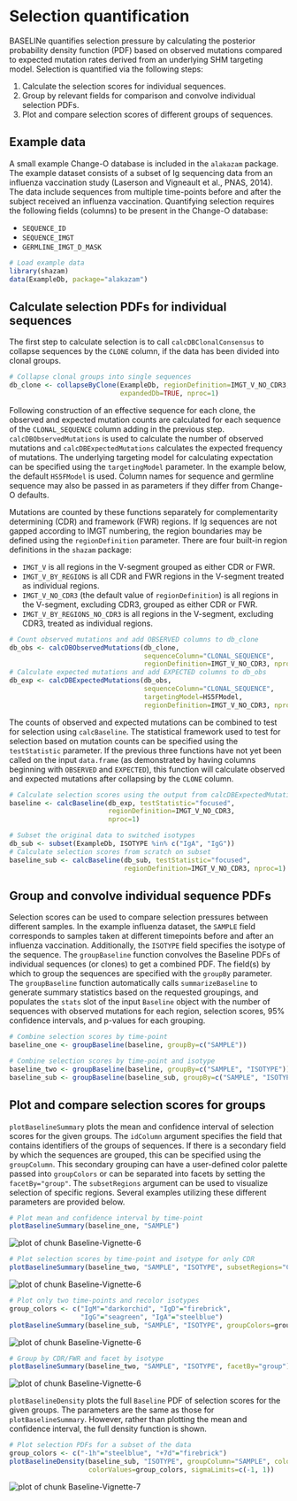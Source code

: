 Selection quantification
====================


BASELINe quantifies selection pressure by calculating the posterior probability 
density function (PDF) based on observed mutations compared to expected 
mutation rates derived from an underlying SHM targeting model. Selection is 
quantified via the following steps:

1. Calculate the selection scores for individual sequences.
2. Group by relevant fields for comparison and convolve individual selection PDFs.
3. Plot and compare selection scores of different groups of sequences.

## Example data

A small example Change-O database is included in the `alakazam` package. 
The example dataset consists of a subset of Ig sequencing data from an 
influenza vaccination study (Laserson and Vigneault et al., PNAS, 2014). The 
data include sequences from multiple time-points before and after the subject 
received an influenza vaccination. Quantifying selection requires the following 
fields (columns) to be present in the Change-O database: 

* `SEQUENCE_ID`
* `SEQUENCE_IMGT`
* `GERMLINE_IMGT_D_MASK`


```r
# Load example data
library(shazam)
data(ExampleDb, package="alakazam")
```

## Calculate selection PDFs for individual sequences

The first step to calculate selection is to call `calcDBClonalConsensus` to 
collapse sequences by the `CLONE` column, if the data has been divided into 
clonal groups. 


```r
# Collapse clonal groups into single sequences
db_clone <- collapseByClone(ExampleDb, regionDefinition=IMGT_V_NO_CDR3, 
                            expandedDb=TRUE, nproc=1)
```

Following construction of an effective sequence for each clone, the observed
and expected mutation counts are calculated for each sequence of the 
`CLONAL_SEQUENCE` column adding in the previous step. `calcDBObservedMutations` 
is used to calculate the number of observed mutations 
and `calcDBExpectedMutations` calculates the expected frequency of mutations. 
The underlying targeting model for calculating expectation can be specified 
using the `targetingModel` parameter. In the example below, the default 
`HS5FModel` is used. Column names for sequence and germline sequence may
also be passed in as parameters if they differ from Change-O defaults. 

Mutations are counted by these functions separately for complementarity 
determining (CDR) and framework (FWR) regions. If Ig sequences are not gapped 
according to IMGT numbering, the region boundaries may be defined using the 
`regionDefinition` parameter. There are four built-in region definitions 
in the `shazam` package: 

*  `IMGT_V` is all regions in the V-segment grouped as either CDR or FWR.
*  `IMGT_V_BY_REGIONS` is all CDR and FWR regions in the V-segment treated as 
   individual regions.
*  `IMGT_V_NO_CDR3` (the default value of `regionDefinition`) is all regions in 
   the V-segment, excluding CDR3, grouped as either CDR or FWR.
*  `IMGT_V_BY_REGIONS_NO_CDR3` is all regions in the V-segment, excluding CDR3, 
   treated as individual regions. 


```r
# Count observed mutations and add OBSERVED columns to db_clone
db_obs <- calcDBObservedMutations(db_clone, 
                                  sequenceColumn="CLONAL_SEQUENCE",
                                  regionDefinition=IMGT_V_NO_CDR3, nproc=1)
# Calculate expected mutations and add EXPECTED columns to db_obs
db_exp <- calcDBExpectedMutations(db_obs, 
                                  sequenceColumn="CLONAL_SEQUENCE",
                                  targetingModel=HS5FModel,
                                  regionDefinition=IMGT_V_NO_CDR3, nproc=1)
```

The counts of observed and expected mutations can be combined to test for selection 
using `calcBaseline`. The statistical framework used to test for selection based 
on mutation counts can be specified using the `testStatistic` parameter. If the 
previous three functions have not yet been called on the input `data.frame` 
(as demonstrated by having columns beginning with `OBSERVED` and `EXPECTED`), 
this function will calculate observed and expected mutations after collapsing by 
the `CLONE` column.


```r
# Calculate selection scores using the output from calcDBExpectedMutations
baseline <- calcBaseline(db_exp, testStatistic="focused", 
                         regionDefinition=IMGT_V_NO_CDR3,
                         nproc=1)

# Subset the original data to switched isotypes
db_sub <- subset(ExampleDb, ISOTYPE %in% c("IgA", "IgG"))
# Calculate selection scores from scratch on subset
baseline_sub <- calcBaseline(db_sub, testStatistic="focused", 
                             regionDefinition=IMGT_V_NO_CDR3, nproc=1)
```

## Group and convolve individual sequence PDFs

Selection scores can be used to compare selection pressures between different 
samples. In the example influenza dataset, the `SAMPLE` field corresponds to 
samples taken at different timepoints before and after an influenza vaccination. 
Additionally, the `ISOTYPE` field specifies the isotype of the sequence. The 
`groupBaseline` function convolves the Baseline PDFs of individual sequences 
(or clones) to get a combined PDF. The field(s) by which to group the sequences are 
specified with the `groupBy` parameter. The `groupBaseline` function automatically
calls `summarizeBaseline` to generate summary statistics based on the requested 
groupings, and populates the `stats` slot of the input `Baseline` object with the 
number of sequences with observed mutations for each region, selection scores, 95% 
confidence intervals, and p-values for each grouping. 


```r
# Combine selection scores by time-point
baseline_one <- groupBaseline(baseline, groupBy=c("SAMPLE"))

# Combine selection scores by time-point and isotype
baseline_two <- groupBaseline(baseline, groupBy=c("SAMPLE", "ISOTYPE"))
baseline_sub <- groupBaseline(baseline_sub, groupBy=c("SAMPLE", "ISOTYPE"))
```

## Plot and compare selection scores for groups

`plotBaselineSummary` plots the mean and confidence interval of selection scores 
for the given groups. The `idColumn` argument specifies the field that contains 
identifiers of the groups of sequences. If there is a secondary field by which 
the sequences are grouped, this can be specified using the `groupColumn`. This 
secondary grouping can have a user-defined color palette passed into 
`groupColors` or can be separated into facets by setting the `facetBy="group"`. 
The `subsetRegions` argument can be used to visualize selection of specific 
regions. Several examples utilizing these different parameters are provided 
below.


```r
# Plot mean and confidence interval by time-point
plotBaselineSummary(baseline_one, "SAMPLE")
```

![plot of chunk Baseline-Vignette-6](figure/Baseline-Vignette-6-1.png)

```r
# Plot selection scores by time-point and isotype for only CDR
plotBaselineSummary(baseline_two, "SAMPLE", "ISOTYPE", subsetRegions="CDR")
```

![plot of chunk Baseline-Vignette-6](figure/Baseline-Vignette-6-2.png)

```r
# Plot only two time-points and recolor isotypes
group_colors <- c("IgM"="darkorchid", "IgD"="firebrick", 
                  "IgG"="seagreen", "IgA"="steelblue")
plotBaselineSummary(baseline_sub, "SAMPLE", "ISOTYPE", groupColors=group_colors)
```

![plot of chunk Baseline-Vignette-6](figure/Baseline-Vignette-6-3.png)

```r
# Group by CDR/FWR and facet by isotype
plotBaselineSummary(baseline_two, "SAMPLE", "ISOTYPE", facetBy="group")
```

![plot of chunk Baseline-Vignette-6](figure/Baseline-Vignette-6-4.png)

`plotBaselineDensity` plots the full `Baseline` PDF of selection scores for the 
given groups. The parameters are the same as those for `plotBaselineSummary`.
However, rather than plotting the mean and confidence interval, the full density 
function is shown.


```r
# Plot selection PDFs for a subset of the data
group_colors <- c("-1h"="steelblue", "+7d"="firebrick")
plotBaselineDensity(baseline_sub, "ISOTYPE", groupColumn="SAMPLE", colorElement="group", 
                    colorValues=group_colors, sigmaLimits=c(-1, 1))
```

![plot of chunk Baseline-Vignette-7](figure/Baseline-Vignette-7-1.png)
